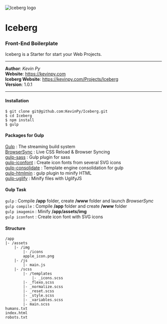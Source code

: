 ![Iceberg logo](https://kevinpy.com/Projects/Iceberg/iceberg_logo.png)
# Iceberg
### Front-End Boilerplate
Iceberg is a Starter for start your Web Projects.
***
**Author**: *Kevin Py*<br />
**Website**: <https://kevinpy.com><br />
**Iceberg Website**: <https://kevinpy.com/Projects/Iceberg><br />
**Version**: 1.0.1
***
#### Installation
```
$ git clone git@github.com:KevinPy/Iceberg.git
$ cd Iceberg
$ npm install
$ gulp
```
#### Packages for Gulp
[Gulp](https://www.npmjs.com/package/gulp) : The streaming build system<br />
[BrowserSync](https://www.npmjs.com/package/gulp-sass) : Live CSS Reload &amp; Browser Syncing<br />
[gulp-sass](https://www.npmjs.com/package/gulp-sass) : Gulp plugin for sass<br />
[gulp-iconfont](https://www.npmjs.com/package/gulp-iconfont) : Create icon fonts from several SVG icons<br />
[gulp-consolidate](https://www.npmjs.com/package/gulp-consolidate) : Template engine consolidation for gulp<br />
[gulp-htmlmin](https://www.npmjs.com/package/gulp-htmlmin) : gulp plugin to minify HTML<br />
[gulp-uglify](https://www.npmjs.com/package/gulp-uglify) : Minify files with UglifyJS
#### Gulp Task
`gulp` : Compile **/app** folder, create **/www** folder and launch *BrowserSync*<br />
`gulp compile` : Compile **/app** folder and create **/www** folder <br />
`gulp imagemin` : Minify **/app/assets/img**<br />
`gulp iconfont` : Create icon font with SVG icons<br />
#### Structure
```
/app
|- /assets
	|- /img
		|- /icons
		apple_icon.png
	|- /js
		|- main.js
	|- /scss
		|- /templates
			|- _icons.scss
		|- _flexo.scss
		|- _normalize.scss
		|- _reset.scss
		|- _style.scss
		|- _variables.scss
		|- main.scss
humans.txt
index.html
robots.txt
```